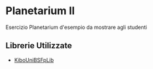 # Planetarium II

Esercizio Planetarium d'esempio da mostrare agli studenti

## Librerie Utilizzate

- [KiboUniBSFpLib](https://github.com/AlessandroMuscio/KiboUniBSFpLib)
